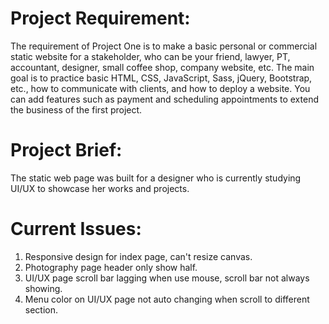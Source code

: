 # Project Requirement:
The requirement of Project One is to make a basic personal or commercial static website for a stakeholder, who can be your friend, lawyer, PT, accountant, designer, small coffee shop, company website, etc. The main goal is to practice basic HTML, CSS, JavaScript, Sass, jQuery, Bootstrap, etc., how to communicate with clients, and how to deploy a website. You can add features such as payment and scheduling appointments to extend the business of the first project. 

# Project Brief:
The static web page was built for a designer who is currently studying UI/UX to showcase her works and projects.

# Current Issues:
1. Responsive design for index page, can't resize canvas.
2. Photography page header only show half.
3. UI/UX page scroll bar lagging when use mouse, scroll bar not always showing.
4. Menu color on UI/UX page not auto changing when scroll to different section.
